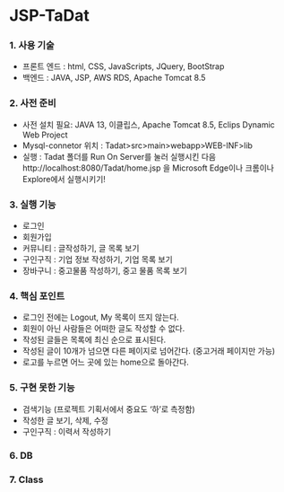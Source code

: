 # JSP-TaDat

<h3> 1.	사용 기술 </h3>

-	프론트 엔드 : html, CSS, JavaScripts, JQuery, BootStrap
-	백엔드 : JAVA, JSP, AWS RDS, Apache Tomcat 8.5 

<h3>2.	사전 준비</h3>

-	사전 설치 필요: JAVA 13, 이클립스, Apache Tomcat 8.5, Eclips Dynamic Web Project 
-	Mysql-connetor 위치 : Tadat>src>main>webapp>WEB-INF>lib
-	실행 : Tadat 폴더를 Run On Server를 눌러 실행시킨 다음 http://localhost:8080/Tadat/home.jsp 을 Microsoft Edge이나 크롬이나 Explore에서 실행시키기! 

<h3>3.	실행 기능</h3>

-	로그인
-	회원가입 
-	커뮤니티 : 글작성하기, 글 목록 보기
-	구인구직 : 기업 정보 작성하기, 기업 목록 보기
-	장바구니 : 중고물품 작성하기, 중고 물품 목록 보기

<h3>4.	핵심 포인트</h3>

-	로그인 전에는 Logout, My 목록이 뜨지 않는다. 
-	회원이 아닌 사람들은 어떠한 글도 작성할 수 없다. 
-	작성된 글들은 목록에 최신 순으로 표시된다.
-	작성된 글이 10개가 넘으면 다른 페이지로 넘어간다. (중고거래 페이지만 가능) 
-	로고를 누르면 어느 곳에 있는 home으로 돌아간다. 

<h3>5.	구현 못한 기능</h3>

-	검색기능 (프로젝트 기획서에서 중요도 ‘하’로 측정함)
-	작성한 글 보기, 삭제, 수정 
-	구인구직 : 이력서 작성하기

<h3>6.	DB </h3>
 
   

<h3>7.	Class</h3>

 
